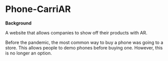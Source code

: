 # Phone-CarriAR

**Background**

A website that allows companies to show off their products with AR.

Before the pandemic, the most common way to buy a phone was going to a store. This allows people to demo phones before buying one. However, this is no longer an option. 